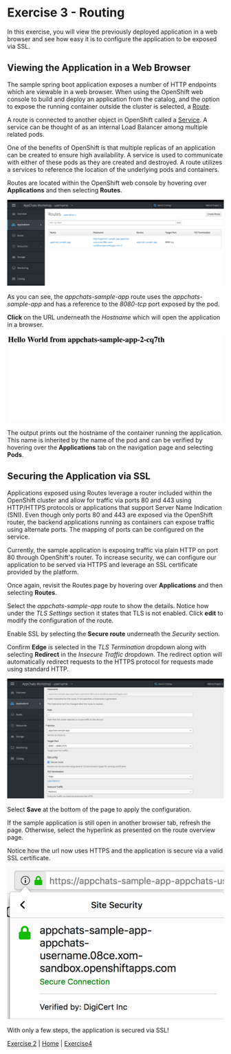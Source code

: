 Exercise 3  - Routing
============================

In this exercise, you will view the previously deployed application in a web browser and see how easy it is to configure the application to be exposed via SSL. 

## Viewing the Application in a Web Browser

The sample spring boot application exposes a number of HTTP endpoints which are viewable in a web browser. When using the OpenShift web console to build and deploy an application from the catalog, and the option to expose the running container outside the cluster is selected, a [Route](https://docs.openshift.com/container-platform/3.9/dev_guide/routes.html).

A route is connected to another object in OpenShift called a [Service](https://docs.openshift.com/container-platform/3.9/architecture/core_concepts/pods_and_services.html#services). A service can be thought of as an internal Load Balancer among multiple related pods. 

One of the benefits of OpenShift is that multiple replicas of an application can be created to ensure high availability. A service is used to communicate with either of these pods as they are created and destroyed. A route utilizes a services to reference the location of the underlying pods and containers. 

Routes are located within the OpenShift web console by hovering over **Applications** and then selecting **Routes**.

![Routes Overview](images/routes-overview.png "Routes Overview")

As you can see, the _appchats-sample-app_ route uses the _appchats-sample-app_ and has a reference to the _8080-tcp_ port exposed by the pod. 

**Click** on the URL underneath the _Hostname_ which will open the application in a browser.

![Sample Application](images/sample-application.png "Sample Application")

The output prints out the hostname of the container running the application. This name is inherited by the name of the pod and can be verified by hovering over the **Applications** tab on the navigation page and selecting **Pods**.

## Securing the Application via SSL

Applications exposed using Routes leverage a router included within the OpenShift cluster and allow for traffic via ports 80 and 443 using HTTP/HTTPS protocols or applications that support Server Name Indication (SNI). Even though only ports 80 and 443 are exposed via the OpenShift router, the backend applications running as containers can expose traffic using alternate ports. The mapping of ports can be configured on the service.

Currently, the sample application is exposing traffic via plain HTTP on port 80 through OpenShift's router. To increase security, we can configure our application to be served via HTTPS and leverage an SSL certificate provided by the platform. 

Once again, revisit the Routes page by hovering over **Applications** and then selecting **Routes**.

Select the *appchats-sample-app* route to show the details. Notice how under the _TLS Settings_ section it states that TLS is not enabled. Click **edit** to modify the configuration of the route.

Enable SSL by selecting the **Secure route** underneath the _Security_ section. 

Confirm **Edge** is selected in the _TLS Termination_ dropdown along with selecting **Redirect** in the _Insecure Traffic_ dropdown. The redirect option will automatically redirect requests to the HTTPS protocol for requests made using standard HTTP.

![SSL Route Configuration](images/ssl-route-configuration.png "SSL Route Configuration")

Select **Save** at the bottom of the page to apply the configuration.

If the sample application is still open in another browser tab, refresh the page. Otherwise, select the hyperlink as presented on the route overview page.

Notice how the url now uses HTTPS and the application is secure via a valid SSL certificate.

 ![Browser SSL Access](images/browser-ssl.png "Browser SSL Access")
 
With only a few steps, the application is secured via SSL!

[Exercise 2](../exercise2/README.md) | [Home](../README.md) | [Exercise4](../exercise4/README.md)